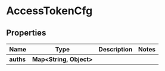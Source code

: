 

# AccessTokenCfg


## Properties

Name | Type | Description | Notes
------------ | ------------- | ------------- | -------------
**auths** | **Map&lt;String, Object&gt;** |  | 



